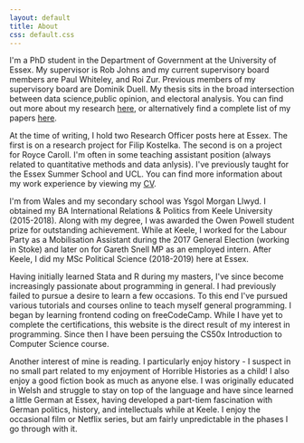 ```yaml
---
layout: default
title: About
css: default.css
---
```


I'm a PhD student in the Department of Government at the University of Essex. My supervisor is Rob Johns and my current supervisory board members are Paul Whiteley, and Roi Zur. Previous members of my supervisory board are Dominik Duell. My thesis sits in the broad intersection between data science,public opinion, and electoral analysis. You can find out more about my research [here](/research), or alternatively find a complete list of my papers [here](/publications).

At the time of writing, I hold two Research Officer posts here at Essex. The first is on a research project for Filip Kostelka. The second is on a project for Royce Caroll. I'm often in some teaching assistant position (always related to quantitative methods and data anlysis). I've previously taught for the Essex Summer School and UCL. You can find more information about my work experience by viewing my [CV](/philswatton_cv.pdf).

I'm from Wales and my secondary school was Ysgol Morgan Llwyd. I obtained my BA International Relations & Politics from Keele University (2015-2018). Along with my degree, I was awarded the Owen Powell student prize for outstanding achievement. While at Keele, I worked for the Labour Party as a Mobilisation Assistant during the 2017 General Election (working in Stoke) and later on for Gareth Snell MP as an employed intern. After Keele, I did my MSc Political Science (2018-2019) here at Essex.

Having initially learned Stata and R during my masters, I've since become increasingly passionate about programming in general. I had previously failed to pursue a desire to learn a few occasions. To this end I've pursued various tutorials and courses online to teach myself general programming. I began by learning frontend coding on freeCodeCamp. While I have yet to complete the certifications, this website is the direct result of my interest in programming. Since then I have been persuing the CS50x Introduction to Computer Science course.

Another interest of mine is reading. I particularly enjoy history - I suspect in no small part related to my enjoyment of Horrible Histories as a child! I also enjoy a good fiction book as much as anyone else. I was originally educated in Welsh and struggle to stay on top of the language and have since learned a little German at Essex, having developed a part-tiem fascination with German politics, history, and intellectuals while at Keele. I enjoy the occasional film or Netflix series, but am fairly unpredictable in the phases I go through with it.